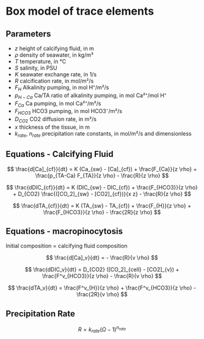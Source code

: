 # Box model of trace elements

## Parameters

- $z$ height of calcifying fluid, in m
- $\rho$ density of seawater, in kg/m³
- $T$ temperature, in °C
- $S$ salinity, in PSU
- $K$ seawater exchange rate, in 1/s
- $R$ calcification rate, in mol/m²/s
- $F_{H}$ Alkalinity pumping, in mol H⁺/m²/s
- $p_{H-Ca}$ Ca/TA ratio of alkalinity pumping, in mol Ca²⁺/mol H⁺
- $F_{Ca}$ Ca pumping, in mol Ca²⁺/m²/s
- $F_{HCO3}$ HCO3 pumping, in mol HCO3⁻/m²/s
- $D_{CO2}$ CO2 diffusion rate, in m²/s
- $x$ thickness of the tissue, in m
- $k_{rate}$, $n_{rate}$ precipitation rate constants, in mol/m²/s and dimensionless

## Equations - Calcifying Fluid

$$
\frac{d[Ca]_{cf}}{dt} = K (Ca_{sw} - [Ca]_{cf}) + \frac{F_{Ca}}{z \rho} + \frac{p_{TA-Ca} F_{TA}}{z \rho} - \frac{R}{z \rho} 
$$

$$
\frac{dDIC_{cf}}{dt} = K (DIC_{sw} - DIC_{cf}) + \frac{F_{HCO3}}{z \rho} + D_{CO2} \frac{([CO_2]_{sw} - [CO2]_{cf})}{x z} - \frac{R}{z \rho}
$$

$$
\frac{dTA_{cf}}{dt} = K (TA_{sw} - TA_{cf}) + \frac{F_{H}}{z \rho} + \frac{F_{HCO3}}{z \rho} - \frac{2R}{z \rho}
$$


## Equations - macropinocytosis

Initial composition = calcifying fluid composition

$$
\frac{d[Ca]_v}{dt} = - \frac{R}{v \rho}
$$

$$
\frac{dDIC_v}{dt} = D_{CO2} ([CO_2]_{cell} - [CO2]_{v}) + \frac{F^v_{HCO3}}{z \rho} - \frac{R}{v \rho}
$$

$$
\frac{dTA_v}{dt} = \frac{F^v_{H}}{z \rho} + \frac{F^v_{HCO3}}{z \rho} - \frac{2R}{v \rho}
$$

## Precipitation Rate

$$
R = k_{rate} (\Omega - 1)^{n _{rate}}
$$
